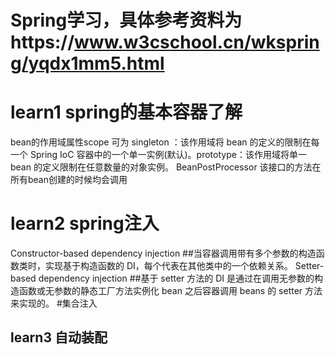# Spring学习，具体参考资料为https://www.w3cschool.cn/wkspring/yqdx1mm5.html
# learn1 spring的基本容器了解
bean的作用域属性scope 可为 singleton ：该作用域将 bean 的定义的限制在每一个 Spring IoC 容器中的一个单一实例(默认)。prototype：该作用域将单一 bean 的定义限制在任意数量的对象实例。
BeanPostProcessor 该接口的方法在所有bean创建的时候均会调用
# learn2 spring注入
Constructor-based dependency injection
##当容器调用带有多个参数的构造函数类时，实现基于构造函数的 DI，每个代表在其他类中的一个依赖关系。
Setter-based dependency injection
##基于 setter 方法的 DI 是通过在调用无参数的构造函数或无参数的静态工厂方法实例化 bean 之后容器调用 beans 的 setter 方法来实现的。
#集合注入
## learn3 自动装配
